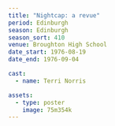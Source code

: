 ```yaml
---
title: "Nightcap: a revue"
period: Edinburgh
season: Edinburgh
season_sort: 410
venue: Broughton High School
date_start: 1976-08-19
date_end: 1976-09-04

cast:
  - name: Terri Norris

assets:
  - type: poster
    image: 75m354k
---
```


